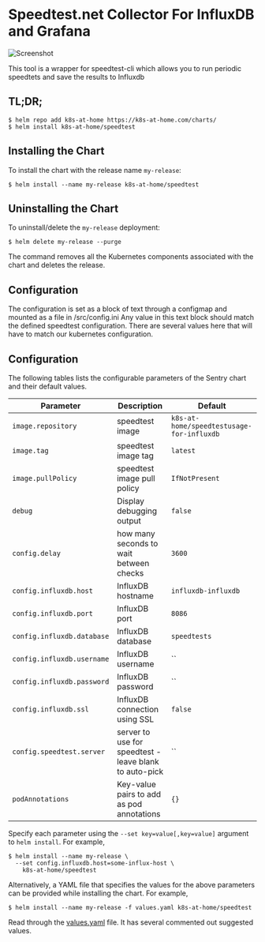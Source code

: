 # Speedtest.net Collector For InfluxDB and Grafana

![Screenshot](https://camo.githubusercontent.com/c652a6685bcb5a8cec6a47c92e57d159b28e47e7/68747470733a2f2f7075752e73682f746d664f412f623535373665383864652e706e67)

This tool is a wrapper for speedtest-cli which allows you to run periodic speedtets and save the results to Influxdb

## TL;DR;

```console
$ helm repo add k8s-at-home https://k8s-at-home.com/charts/
$ helm install k8s-at-home/speedtest
```

## Installing the Chart

To install the chart with the release name `my-release`:

```console
$ helm install --name my-release k8s-at-home/speedtest
```

## Uninstalling the Chart

To uninstall/delete the `my-release` deployment:

```console
$ helm delete my-release --purge
```

The command removes all the Kubernetes components associated with the chart and deletes the release.

## Configuration

The configuration is set as a block of text through a configmap and mounted as a file in /src/config.ini Any value in this text block should match the defined speedtest configuration. There are several values here that will have to match our kubernetes configuration. 

## Configuration

The following tables lists the configurable parameters of the Sentry chart and their default values.

| Parameter                            | Description                                | Default                                                    |
| -------------------------------      | -------------------------------            | ---------------------------------------------------------- |
| `image.repository`                   | speedtest image                                | `k8s-at-home/speedtestusage-for-influxdb`                     |
| `image.tag`                          | speedtest image tag                            | `latest`                                                 |
| `image.pullPolicy`                   | speedtest image pull policy                    | `IfNotPresent`                                           |
| `debug`                              | Display debugging output                     | `false`                                                  |
| `config.delay`                       | how many seconds to wait between checks      | `3600`                                                   |
| `config.influxdb.host`               | InfluxDB hostname                            | `influxdb-influxdb`                                      |
| `config.influxdb.port`               | InfluxDB port                                | `8086`                                                   |
| `config.influxdb.database`           | InfluxDB database                            | `speedtests`                                                |
| `config.influxdb.username`           | InfluxDB username                            | ``                                                       |
| `config.influxdb.password`           | InfluxDB password                            | ``                                                       |
| `config.influxdb.ssl`                | InfluxDB connection using SSL                | `false`                                                  |
| `config.speedtest.server`            | server to use for speedtest - leave blank to auto-pick | ``                                               |
| `podAnnotations`                     | Key-value pairs to add as pod annotations    | `{}` |


Specify each parameter using the `--set key=value[,key=value]` argument to `helm install`. For example,

```console
$ helm install --name my-release \
  --set config.influxdb.host=some-influx-host \
    k8s-at-home/speedtest
```

Alternatively, a YAML file that specifies the values for the above parameters can be provided while installing the chart. For example,

```console
$ helm install --name my-release -f values.yaml k8s-at-home/speedtest
```

Read through the [values.yaml](https://github.com/k8s-at-home/charts/blob/master/charts/speedtest/values.yaml) file. It has several commented out suggested values.

